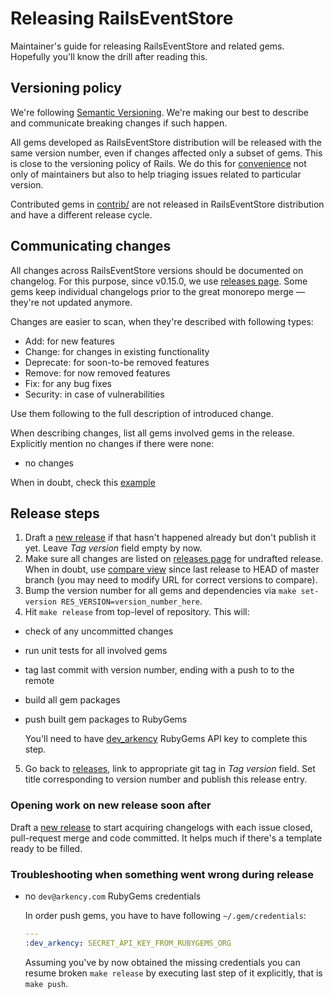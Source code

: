 # Releasing RailsEventStore

Maintainer's guide for releasing RailsEventStore and related gems. Hopefully you'll know the drill after reading this.

## Versioning policy

We're following [Semantic Versioning](http://semver.org/#semantic-versioning-200). We're making our best to describe and communicate breaking changes if such happen.

All gems developed as RailsEventStore distribution will be released with the same version number, even if changes affected only a subset of gems. This is close to the versioning policy of Rails. We do this for [convenience](https://blog.arkency.com/why-we-follow-rails-repo-structure-in-rails-event-store/) not only of maintainers but also to help triaging issues related to particular version.

Contributed gems in [contrib/](/contrib) are not released in RailsEventStore distribution and have a different release cycle.

## Communicating changes

All changes across RailsEventStore versions should be documented on changelog. For this purpose, since v0.15.0, we use [releases page](https://github.com/RailsEventStore/rails_event_store/releases). Some gems keep individual changelogs prior to the great monorepo merge — they're not updated anymore.

Changes are easier to scan, when they're described with following types:

- Add: for new features
- Change: for changes in existing functionality
- Deprecate: for soon-to-be removed features
- Remove: for now removed features
- Fix: for any bug fixes
- Security: in case of vulnerabilities

Use them following to the full description of introduced change.

When describing changes, list all gems involved gems in the release. Explicitly mention no changes if there were none:

- no changes

When in doubt, check this [example](https://github.com/RailsEventStore/rails_event_store/releases/tag/v0.18.0)

## Release steps

1. Draft a [new release](https://github.com/RailsEventStore/rails_event_store/releases/new?body=%23%23%20RubyEventStore%0A%0A*%20no%20changes%0A%0A%23%23%20RailsEventStore%0A%0A*%20no%20changes%0A%0A%23%23%20RubyEventStore::ActiveRecord%0A%0A*%20no%20changes%0A%0A%23%23%20AggregateRoot%0A%0A*%20no%20changes%0A%0A%23%23%20RubyEventStore::RSpec%0A%0A*%20no%20changes%0A%0A%23%23%20RubyEventStore::Browser%0A%0A*%20no%20changes%0A) if that hasn't happened already but don't publish it yet. Leave _Tag version_ field empty by now.
2. Make sure all changes are listed on [releases page](https://github.com/RailsEventStore/rails_event_store/releases) for undrafted release. When in doubt, use [compare view](https://github.com/RailsEventStore/rails_event_store/compare/v2.14.0...master) since last release to HEAD of master branch (you may need to modify URL for correct versions to compare).
3. Bump the version number for all gems and dependencies via `make set-version RES_VERSION=version_number_here`.
4. Hit `make release` from top-level of repository. This will:

- check of any uncommitted changes
- run unit tests for all involved gems
- tag last commit with version number, ending with a push to to the remote
- build all gem packages
- push built gem packages to RubyGems

  You'll need to have [dev_arkency](https://github.com/RailsEventStore/rails_event_store/commit/020a384b93496f0c2ba2357ec933251e8a5ed24d) RubyGems API key to complete this step.

5. Go back to [releases](https://github.com/RailsEventStore/rails_event_store/releases/), link to appropriate git tag in _Tag version_ field. Set title corresponding to version number and publish this release entry.

### Opening work on new release soon after

Draft a [new release](https://github.com/RailsEventStore/rails_event_store/releases/new) to start acquiring changelogs with each issue closed, pull-request merge and code committed. It helps much if there's a template ready to be filled.

### Troubleshooting when something went wrong during release

- no `dev@arkency.com` RubyGems credentials

  In order push gems, you have to have following `~/.gem/credentials`:

  ```yaml
  ---
  :dev_arkency: SECRET_API_KEY_FROM_RUBYGEMS_ORG
  ```

  Assuming you've by now obtained the missing credentials you can resume broken `make release` by executing last step of it explicitly, that is `make push`.
